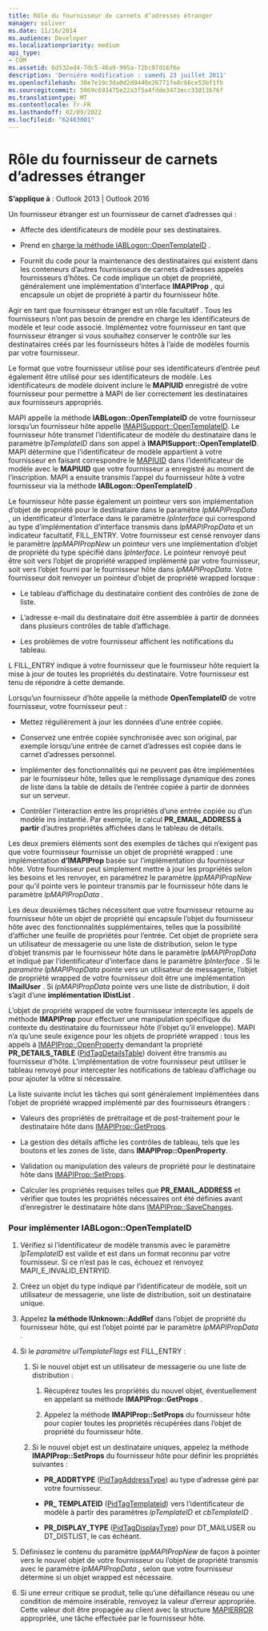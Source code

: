 ```yaml
---
title: Rôle du fournisseur de carnets d’adresses étranger
manager: soliver
ms.date: 11/16/2014
ms.audience: Developer
ms.localizationpriority: medium
api_type:
- COM
ms.assetid: 6d532ed4-7dc5-46a9-995a-72bc97d16f6e
description: 'Derniére modification : samedi 23 juillet 2011'
ms.openlocfilehash: 30e7e19c3da0d2d9440e26771fe8c66ce53bf1fb
ms.sourcegitcommit: 5969c693475e22a3f5a4fdde3473ecc33013b76f
ms.translationtype: MT
ms.contentlocale: fr-FR
ms.lasthandoff: 02/09/2022
ms.locfileid: "62463001"
---
```

# <a name="acting-as-a-foreign-address-book-provider"></a>Rôle du fournisseur de carnets d’adresses étranger

**S’applique à** : Outlook 2013 | Outlook 2016 
  
Un fournisseur étranger est un fournisseur de carnet d’adresses qui : 
  
- Affecte des identificateurs de modèle pour ses destinataires.
    
- Prend en [charge la méthode IABLogon::OpenTemplateID](iablogon-opentemplateid.md) . 
    
- Fournit du code pour la maintenance des destinataires qui existent dans les conteneurs d’autres fournisseurs de carnets d’adresses appelés fournisseurs d’hôtes. Ce code implique un objet de propriété, généralement une implémentation d’interface **IMAPIProp** , qui encapsule un objet de propriété à partir du fournisseur hôte. 
    
Agir en tant que fournisseur étranger est un rôle facultatif . Tous les fournisseurs n’ont pas besoin de prendre en charge les identificateurs de modèle et leur code associé. Implémentez votre fournisseur en tant que fournisseur étranger si vous souhaitez conserver le contrôle sur les destinataires créés par les fournisseurs hôtes à l’aide de modèles fournis par votre fournisseur. 
  
Le format que votre fournisseur utilise pour ses identificateurs d’entrée peut également être utilisé pour ses identificateurs de modèle. Les identificateurs de modèle doivent inclure le **MAPIUID** enregistré de votre fournisseur pour permettre à MAPI de lier correctement les destinataires aux fournisseurs appropriés. 
  
MAPI appelle la méthode **IABLogon::OpenTemplateID** de votre fournisseur lorsqu’un fournisseur hôte appelle [IMAPISupport::OpenTemplateID](imapisupport-opentemplateid.md). Le fournisseur hôte transmet l’identificateur de modèle du destinataire dans le paramètre _lpTemplateID_ dans son appel à **IMAPISupport::OpenTemplateID**. MAPI détermine que l’identificateur de modèle appartient à votre fournisseur en faisant correspondre le [MAPIUID](mapiuid.md) dans l’identificateur de modèle avec le **MAPIUID** que votre fournisseur a enregistré au moment de l’inscription. MAPI a ensuite transmis l’appel du fournisseur hôte à votre fournisseur via la méthode **IABLogon::OpenTemplateID** . 
  
Le fournisseur hôte passe également un pointeur vers son implémentation d’objet de propriété pour le destinataire dans le paramètre _lpMAPIPropData_ , un identificateur d’interface dans le paramètre _lpInterface_ qui correspond au type d’implémentation d’interface transmis dans  _lpMAPIPropData_ et un indicateur facultatif, FILL_ENTRY. Votre fournisseur est censé renvoyer dans le paramètre _lppMAPIPropNew_ un pointeur vers une implémentation d’objet de propriété du type spécifié dans  _lpInterface_. Le pointeur renvoyé peut être soit vers l’objet de propriété wrapped implémenté par votre fournisseur, soit vers l’objet fourni par le fournisseur hôte dans  _lpMAPIPropData_. Votre fournisseur doit renvoyer un pointeur d’objet de propriété wrapped lorsque :
  
- Le tableau d’affichage du destinataire contient des contrôles de zone de liste.
    
- L’adresse e-mail du destinataire doit être assemblée à partir de données dans plusieurs contrôles de table d’affichage.
    
- Les problèmes de votre fournisseur affichent les notifications du tableau.
    
L FILL_ENTRY indique à votre fournisseur que le fournisseur hôte requiert la mise à jour de toutes les propriétés du destinataire. Votre fournisseur est tenu de répondre à cette demande.
  
Lorsqu’un fournisseur d’hôte appelle la méthode **OpenTemplateID** de votre fournisseur, votre fournisseur peut : 
  
- Mettez régulièrement à jour les données d’une entrée copiée.
    
- Conservez une entrée copiée synchronisée avec son original, par exemple lorsqu’une entrée de carnet d’adresses est copiée dans le carnet d’adresses personnel.
    
- Implémenter des fonctionnalités qui ne peuvent pas être implémentées par le fournisseur hôte, telles que le remplissage dynamique des zones de liste dans la table de détails de l’entrée copiée à partir de données sur un serveur.
    
- Contrôler l’interaction entre les propriétés d’une entrée copiée ou d’un modèle ins instantié. Par exemple, le calcul **PR_EMAIL_ADDRESS à partir** d’autres propriétés affichées dans le tableau de détails. 
    
Les deux premiers éléments sont des exemples de tâches qui n’exigent pas que votre fournisseur fournisse un objet de propriété wrapped : une implémentation **d’IMAPIProp** basée sur l’implémentation du fournisseur hôte. Votre fournisseur peut simplement mettre à jour les propriétés selon les besoins et les renvoyer, en paramétrez le paramètre  _lppMAPIPropNew_ pour qu’il pointe vers le pointeur transmis par le fournisseur hôte dans le paramètre _lpMAPIPropData_ . 
  
Les deux deuxièmes tâches nécessitent que votre fournisseur retourne au fournisseur hôte un objet de propriété qui encapsule l’objet du fournisseur hôte avec des fonctionnalités supplémentaires, telles que la possibilité d’afficher une feuille de propriétés pour l’entrée. Cet objet de propriété sera un utilisateur de messagerie ou une liste de distribution, selon le type d’objet transmis par le fournisseur hôte dans le paramètre _lpMAPIPropData_ et indiqué par l’identificateur d’interface dans le paramètre _lpInterface_ . Si le  _paramètre lpMAPIPropData_ pointe vers un utilisateur de messagerie, l’objet de propriété wrapped de votre fournisseur doit être une implémentation **IMailUser** . Si  _lpMAPIPropData_ pointe vers une liste de distribution, il doit s’agit d’une **implémentation IDistList** . 
  
L’objet de propriété wrapped de votre fournisseur intercepte les appels de méthode **IMAPIProp** pour effectuer une manipulation spécifique du contexte du destinataire du fournisseur hôte (l’objet qu’il enveloppe). MAPI n’a qu’une seule exigence pour les objets de propriété wrapped : tous les appels à [IMAPIProp::OpenProperty](imapiprop-openproperty.md) demandant la propriété **PR_DETAILS_TABLE** ([PidTagDetailsTable](pidtagdetailstable-canonical-property.md)) doivent être transmis au fournisseur d’hôte. L’implémentation de votre fournisseur peut utiliser le tableau renvoyé pour intercepter les notifications de tableau d’affichage ou pour ajouter la vôtre si nécessaire. 
  
La liste suivante inclut les tâches qui sont généralement implémentées dans l’objet de propriété wrapped implémenté par des fournisseurs étrangers :
  
- Valeurs des propriétés de prétraitage et de post-traitement pour le destinataire hôte dans [IMAPIProp::GetProps](imapiprop-getprops.md).
    
- La gestion des détails affiche les contrôles de tableau, tels que les boutons et les zones de liste, dans **IMAPIProp::OpenProperty**.
    
- Validation ou manipulation des valeurs de propriété pour le destinataire hôte dans [IMAPIProp::SetProps](imapiprop-setprops.md).
    
- Calculer les propriétés requises telles que **PR_EMAIL_ADDRESS** et vérifier que toutes les propriétés nécessaires ont été définies avant d’enregistrer le destinataire hôte dans [IMAPIProp::SaveChanges](imapiprop-savechanges.md).
    
### <a name="to-implement-iablogonopentemplateid"></a>Pour implémenter IABLogon::OpenTemplateID
  
1. Vérifiez si l’identificateur de modèle transmis avec le paramètre  _lpTemplateID_ est valide et est dans un format reconnu par votre fournisseur. Si ce n’est pas le cas, échouez et renvoyez MAPI_E_INVALID_ENTRYID. 
    
2. Créez un objet du type indiqué par l’identificateur de modèle, soit un utilisateur de messagerie, une liste de distribution, soit un destinataire unique. 
    
3. Appelez **la méthode IUnknown::AddRef** dans l’objet de propriété du fournisseur hôte, qui est l’objet pointé par le paramètre  _lpMAPIPropData_ . 
    
4. Si le  _paramètre ulTemplateFlags_ est FILL_ENTRY : 
    
   1. Si le nouvel objet est un utilisateur de messagerie ou une liste de distribution :
      
      1. Récupérez toutes les propriétés du nouvel objet, éventuellement en appelant sa méthode **IMAPIProp::GetProps** . 
          
      2. Appelez la méthode **IMAPIProp::SetProps** du fournisseur hôte pour copier toutes les propriétés récupérées dans l’objet de propriété du fournisseur hôte. 
      
   2. Si le nouvel objet est un destinataire uniques, appelez la méthode **IMAPIProp::SetProps** du fournisseur hôte pour définir les propriétés suivantes : 
      
      - **PR_ADDRTYPE** ([PidTagAddressType](pidtagaddresstype-canonical-property.md)) au type d’adresse géré par votre fournisseur.
        
      - **PR\_ TEMPLATEID** ([PidTagTemplateid](pidtagtemplateid-canonical-property.md)) vers l’identificateur de modèle à partir des paramètres  _lpTemplateID_ et  _cbTemplateID_ . 
        
      - **PR_DISPLAY_TYPE** ([PidTagDisplayType](pidtagdisplaytype-canonical-property.md)) pour DT_MAILUSER ou DT_DISTLIST, le cas échéant.
    
5. Définissez le contenu du paramètre  _lppMAPIPropNew_ de façon à pointer vers le nouvel objet de votre fournisseur ou l’objet de propriété transmis avec le paramètre  _lpMAPIPropData_ , selon que votre fournisseur détermine si un objet wrapped est nécessaire. 
    
6. Si une erreur critique se produit, telle qu’une défaillance réseau ou une condition de mémoire insérable, renvoyez la valeur d’erreur appropriée. Cette valeur doit être propagée au client avec la structure [MAPIERROR](mapierror.md) appropriée, une tâche effectuée par le fournisseur hôte. 
    

